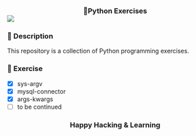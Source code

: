 ### <div align="center">🐍Python Exercises</div> <img src="https://user-images.githubusercontent.com/73097560/115834477-dbab4500-a447-11eb-908a-139a6edaec5c.gif">

### 🧾 Description
This repository is a collection of Python programming exercises.

### 🎽 Exercise
- [x] sys-argv
- [x] mysql-connector
- [x] args-kwargs
- [ ] to be continued

### <div align="center">Happy Hacking & Learning</div>

